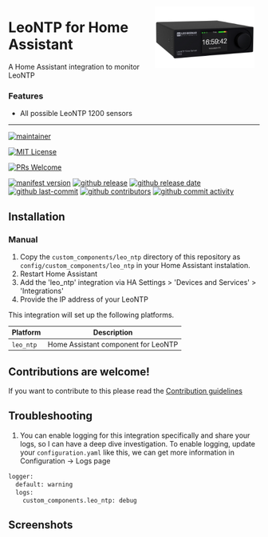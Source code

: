 <img src="https://github.com/CumpsD/home-assistant-leo-ntp/raw/main/images/1200.jpg"
     alt="LeoNTP"
     align="right"
     style="width: 200px;margin-right: 10px;" />

# LeoNTP for Home Assistant

A Home Assistant integration to monitor LeoNTP

### Features

- All possible LeoNTP 1200 sensors

---

<!-- [START BADGES] -->
<!-- Please keep comment here to allow auto update -->

[![maintainer](https://img.shields.io/badge/maintainer-David%20Cumps-green?style=for-the-badge&logo=github)](https://github.com/CumpsD)

[![MIT License](https://img.shields.io/github/license/CumpsD/home-assistant-leo-ntp?style=flat-square)](https://github.com/CumpsD/home-assistant-leo-ntp/blob/master/LICENSE)
<!-- [![hacs_badge](https://img.shields.io/badge/HACS-Default-41BDF5.svg?style=flat-square)](https://github.com/hacs/integration)

[![Open your Home Assistant instance and open the repository inside the Home Assistant Community Store.](https://my.home-assistant.io/badges/hacs_repository.svg?style=flat-square)](https://my.home-assistant.io/redirect/hacs_repository/?owner=CumpsD&repository=home-assistant-leo-ntp&category=integration) -->

[![PRs Welcome](https://img.shields.io/badge/PRs-Welcome-brightgreen.svg)](https://github.com/CumpsD/home-assistant-leo-ntp/pulls)

<!-- [![Hacs and Hassfest validation](https://github.com/CumpsD/home-assistant-leo-ntp/actions/workflows/validate.yml/badge.svg)](https://github.com/CumpsD/home-assistant-leo-ntp/actions/workflows/validate.yml)
[![Python](https://img.shields.io/badge/Python-FFD43B?logo=python)](https://github.com/CumpsD/home-assistant-leo-ntp/search?l=python) -->

[![manifest version](https://img.shields.io/github/manifest-json/v/CumpsD/home-assistant-leo-ntp/master?filename=custom_components%2Fleo_ntp%2Fmanifest.json)](https://github.com/CumpsD/home-assistant-leo-ntp)
[![github release](https://img.shields.io/github/v/release/CumpsD/home-assistant-leo-ntp?logo=github)](https://github.com/CumpsD/home-assistant-leo-ntp/releases)
[![github release date](https://img.shields.io/github/release-date/CumpsD/home-assistant-leo-ntp)](https://github.com/CumpsD/home-assistant-leo-ntp/releases)
[![github last-commit](https://img.shields.io/github/last-commit/CumpsD/home-assistant-leo-ntp)](https://github.com/CumpsD/home-assistant-leo-ntp/commits)
[![github contributors](https://img.shields.io/github/contributors/CumpsD/home-assistant-leo-ntp)](https://github.com/CumpsD/home-assistant-leo-ntp/graphs/contributors)
[![github commit activity](https://img.shields.io/github/commit-activity/y/CumpsD/home-assistant-leo-ntp?logo=github)](https://github.com/CumpsD/home-assistant-leo-ntp/commits/main)

<!-- [END BADGES] -->

## Installation

### Manual

1. Copy the `custom_components/leo_ntp` directory of this repository as `config/custom_components/leo_ntp` in your Home Assistant instalation.
2. Restart Home Assistant
3. Add the 'leo_ntp' integration via HA Settings > 'Devices and Services' > 'Integrations'
4. Provide the IP address of your LeoNTP

This integration will set up the following platforms.

| Platform  | Description                                     |
| --------- | ----------------------------------------------- |
| `leo_ntp` | Home Assistant component for LeoNTP             |

## Contributions are welcome!

If you want to contribute to this please read the [Contribution guidelines](CONTRIBUTING.md)

## Troubleshooting

1. You can enable logging for this integration specifically and share your logs, so I can have a deep dive investigation. To enable logging, update your `configuration.yaml` like this, we can get more information in Configuration -> Logs page

```
logger:
  default: warning
  logs:
    custom_components.leo_ntp: debug
```

## Screenshots

